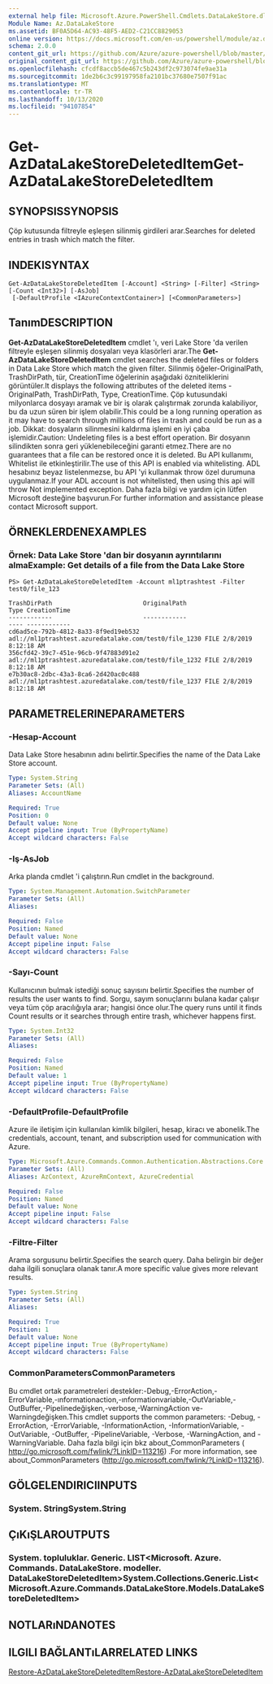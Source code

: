 ```yaml
---
external help file: Microsoft.Azure.PowerShell.Cmdlets.DataLakeStore.dll-Help.xml
Module Name: Az.DataLakeStore
ms.assetid: BF0A5D64-AC93-48F5-AED2-C21CC8829053
online version: https://docs.microsoft.com/en-us/powershell/module/az.datalakestore/get-azdatalakestoredeleteditem
schema: 2.0.0
content_git_url: https://github.com/Azure/azure-powershell/blob/master/src/DataLakeStore/DataLakeStore/help/Get-AzDataLakeStoreDeletedItem.md
original_content_git_url: https://github.com/Azure/azure-powershell/blob/master/src/DataLakeStore/DataLakeStore/help/Get-AzDataLakeStoreDeletedItem.md
ms.openlocfilehash: cfcdf8accb5de467c5b243df2c973074fe9ae31a
ms.sourcegitcommit: 1de2b6c3c99197958fa2101bc37680e7507f91ac
ms.translationtype: MT
ms.contentlocale: tr-TR
ms.lasthandoff: 10/13/2020
ms.locfileid: "94107854"
---
```

# <span data-ttu-id="1da79-101">Get-AzDataLakeStoreDeletedItem</span><span class="sxs-lookup"><span data-stu-id="1da79-101">Get-AzDataLakeStoreDeletedItem</span></span>

## <span data-ttu-id="1da79-102">SYNOPSIS</span><span class="sxs-lookup"><span data-stu-id="1da79-102">SYNOPSIS</span></span>
<span data-ttu-id="1da79-103">Çöp kutusunda filtreyle eşleşen silinmiş girdileri arar.</span><span class="sxs-lookup"><span data-stu-id="1da79-103">Searches for deleted entries in trash which match the filter.</span></span>

## <span data-ttu-id="1da79-104">INDEKI</span><span class="sxs-lookup"><span data-stu-id="1da79-104">SYNTAX</span></span>

```
Get-AzDataLakeStoreDeletedItem [-Account] <String> [-Filter] <String> [-Count <Int32>] [-AsJob]
 [-DefaultProfile <IAzureContextContainer>] [<CommonParameters>]
```

## <span data-ttu-id="1da79-105">Tanım</span><span class="sxs-lookup"><span data-stu-id="1da79-105">DESCRIPTION</span></span>
<span data-ttu-id="1da79-106">**Get-AzDataLakeStoreDeletedItem** cmdlet 'ı, veri Lake Store 'da verilen filtreyle eşleşen silinmiş dosyaları veya klasörleri arar.</span><span class="sxs-lookup"><span data-stu-id="1da79-106">The **Get-AzDataLakeStoreDeletedItem** cmdlet searches the deleted files or folders in Data Lake Store which match the given filter.</span></span>
<span data-ttu-id="1da79-107">Silinmiş öğeler-OriginalPath, TrashDirPath, tür, CreationTime öğelerinin aşağıdaki özniteliklerini görüntüler.</span><span class="sxs-lookup"><span data-stu-id="1da79-107">It displays the following attributes of the deleted items - OriginalPath, TrashDirPath, Type, CreationTime.</span></span>
<span data-ttu-id="1da79-108">Çöp kutusundaki milyonlarca dosyayı aramak ve bir iş olarak çalıştırmak zorunda kalabiliyor, bu da uzun süren bir işlem olabilir.</span><span class="sxs-lookup"><span data-stu-id="1da79-108">This could be a long running operation as it may have to search through millions of files in trash and could be run as a job.</span></span>
<span data-ttu-id="1da79-109">Dikkat: dosyaların silinmesini kaldırma işlemi en iyi çaba işlemidir.</span><span class="sxs-lookup"><span data-stu-id="1da79-109">Caution: Undeleting files is a best effort operation.</span></span> <span data-ttu-id="1da79-110">Bir dosyanın silindikten sonra geri yüklenebileceğini garanti etmez.</span><span class="sxs-lookup"><span data-stu-id="1da79-110">There are no guarantees that a file can be restored once it is deleted.</span></span> <span data-ttu-id="1da79-111">Bu API kullanımı, Whitelist ile etkinleştirilir.</span><span class="sxs-lookup"><span data-stu-id="1da79-111">The use of this API is enabled via whitelisting.</span></span> <span data-ttu-id="1da79-112">ADL hesabınız beyaz listelenmezse, bu API 'yi kullanmak throw özel durumuna uygulanmaz.</span><span class="sxs-lookup"><span data-stu-id="1da79-112">If your ADL account is not whitelisted, then using this api will throw Not implemented exception.</span></span> <span data-ttu-id="1da79-113">Daha fazla bilgi ve yardım için lütfen Microsoft desteğine başvurun.</span><span class="sxs-lookup"><span data-stu-id="1da79-113">For further information and assistance please contact Microsoft support.</span></span>

## <span data-ttu-id="1da79-114">ÖRNEKLERDEN</span><span class="sxs-lookup"><span data-stu-id="1da79-114">EXAMPLES</span></span>

### <span data-ttu-id="1da79-115">Örnek: Data Lake Store 'dan bir dosyanın ayrıntılarını alma</span><span class="sxs-lookup"><span data-stu-id="1da79-115">Example: Get details of a file from the Data Lake Store</span></span>
```
PS> Get-AzDataLakeStoreDeletedItem -Account ml1ptrashtest -Filter test0/file_123

TrashDirPath                         OriginalPath                                          Type CreationTime
------------                         ------------                                          ---- ------------
cd6ad5ce-792b-4812-8a33-8f9ed19eb532 adl://ml1ptrashtest.azuredatalake.com/test0/file_1230 FILE 2/8/2019 8:12:18 AM
356cfd42-39c7-451e-96cb-9f47883d91e2 adl://ml1ptrashtest.azuredatalake.com/test0/file_1232 FILE 2/8/2019 8:12:18 AM
e7b30ac8-2dbc-43a3-8ca6-2d420ac0c488 adl://ml1ptrashtest.azuredatalake.com/test0/file_1237 FILE 2/8/2019 8:12:18 AM
```

## <span data-ttu-id="1da79-116">PARAMETRELERINE</span><span class="sxs-lookup"><span data-stu-id="1da79-116">PARAMETERS</span></span>

### <span data-ttu-id="1da79-117">-Hesap</span><span class="sxs-lookup"><span data-stu-id="1da79-117">-Account</span></span>
<span data-ttu-id="1da79-118">Data Lake Store hesabının adını belirtir.</span><span class="sxs-lookup"><span data-stu-id="1da79-118">Specifies the name of the Data Lake Store account.</span></span>

```yaml
Type: System.String
Parameter Sets: (All)
Aliases: AccountName

Required: True
Position: 0
Default value: None
Accept pipeline input: True (ByPropertyName)
Accept wildcard characters: False
```

### <span data-ttu-id="1da79-119">-Iş</span><span class="sxs-lookup"><span data-stu-id="1da79-119">-AsJob</span></span>
<span data-ttu-id="1da79-120">Arka planda cmdlet 'i çalıştırın.</span><span class="sxs-lookup"><span data-stu-id="1da79-120">Run cmdlet in the background.</span></span>

```yaml
Type: System.Management.Automation.SwitchParameter
Parameter Sets: (All)
Aliases:

Required: False
Position: Named
Default value: None
Accept pipeline input: False
Accept wildcard characters: False
```

### <span data-ttu-id="1da79-121">-Sayı</span><span class="sxs-lookup"><span data-stu-id="1da79-121">-Count</span></span>
<span data-ttu-id="1da79-122">Kullanıcının bulmak istediği sonuç sayısını belirtir.</span><span class="sxs-lookup"><span data-stu-id="1da79-122">Specifies the number of results the user wants to find.</span></span> <span data-ttu-id="1da79-123">Sorgu, sayım sonuçlarını bulana kadar çalışır veya tüm çöp aracılığıyla arar; hangisi önce olur.</span><span class="sxs-lookup"><span data-stu-id="1da79-123">The query runs until it finds Count results or it searches through entire trash, whichever happens first.</span></span>

```yaml
Type: System.Int32
Parameter Sets: (All)
Aliases:

Required: False
Position: Named
Default value: 1
Accept pipeline input: True (ByPropertyName)
Accept wildcard characters: False
```

### <span data-ttu-id="1da79-124">-DefaultProfile</span><span class="sxs-lookup"><span data-stu-id="1da79-124">-DefaultProfile</span></span>
<span data-ttu-id="1da79-125">Azure ile iletişim için kullanılan kimlik bilgileri, hesap, kiracı ve abonelik.</span><span class="sxs-lookup"><span data-stu-id="1da79-125">The credentials, account, tenant, and subscription used for communication with Azure.</span></span>

```yaml
Type: Microsoft.Azure.Commands.Common.Authentication.Abstractions.Core.IAzureContextContainer
Parameter Sets: (All)
Aliases: AzContext, AzureRmContext, AzureCredential

Required: False
Position: Named
Default value: None
Accept pipeline input: False
Accept wildcard characters: False
```

### <span data-ttu-id="1da79-126">-Filtre</span><span class="sxs-lookup"><span data-stu-id="1da79-126">-Filter</span></span>
<span data-ttu-id="1da79-127">Arama sorgusunu belirtir.</span><span class="sxs-lookup"><span data-stu-id="1da79-127">Specifies the search query.</span></span> <span data-ttu-id="1da79-128">Daha belirgin bir değer daha ilgili sonuçlara olanak tanır.</span><span class="sxs-lookup"><span data-stu-id="1da79-128">A more specific value gives more relevant results.</span></span>

```yaml
Type: System.String
Parameter Sets: (All)
Aliases:

Required: True
Position: 1
Default value: None
Accept pipeline input: True (ByPropertyName)
Accept wildcard characters: False
```

### <span data-ttu-id="1da79-129">CommonParameters</span><span class="sxs-lookup"><span data-stu-id="1da79-129">CommonParameters</span></span>
<span data-ttu-id="1da79-130">Bu cmdlet ortak parametreleri destekler:-Debug,-ErrorAction,-ErrorVariable,-ınformationaction,-ınformationvariable,-OutVariable,-OutBuffer,-Pipelinedeğişken,-verbose,-WarningAction ve-Warningdeğişken.</span><span class="sxs-lookup"><span data-stu-id="1da79-130">This cmdlet supports the common parameters: -Debug, -ErrorAction, -ErrorVariable, -InformationAction, -InformationVariable, -OutVariable, -OutBuffer, -PipelineVariable, -Verbose, -WarningAction, and -WarningVariable.</span></span> <span data-ttu-id="1da79-131">Daha fazla bilgi için bkz about_CommonParameters ( http://go.microsoft.com/fwlink/?LinkID=113216) .</span><span class="sxs-lookup"><span data-stu-id="1da79-131">For more information, see about_CommonParameters (http://go.microsoft.com/fwlink/?LinkID=113216).</span></span>

## <span data-ttu-id="1da79-132">GÖLGELENDIRICI</span><span class="sxs-lookup"><span data-stu-id="1da79-132">INPUTS</span></span>

### <span data-ttu-id="1da79-133">System. String</span><span class="sxs-lookup"><span data-stu-id="1da79-133">System.String</span></span>

## <span data-ttu-id="1da79-134">ÇıKıŞLAR</span><span class="sxs-lookup"><span data-stu-id="1da79-134">OUTPUTS</span></span>

### <span data-ttu-id="1da79-135">System. topluluklar. Generic. LIST<Microsoft. Azure. Commands. DataLakeStore. modeller. DataLakeStoreDeletedItem></span><span class="sxs-lookup"><span data-stu-id="1da79-135">System.Collections.Generic.List<Microsoft.Azure.Commands.DataLakeStore.Models.DataLakeStoreDeletedItem></span></span>

## <span data-ttu-id="1da79-136">NOTLARıNDA</span><span class="sxs-lookup"><span data-stu-id="1da79-136">NOTES</span></span>

## <span data-ttu-id="1da79-137">ILGILI BAĞLANTıLAR</span><span class="sxs-lookup"><span data-stu-id="1da79-137">RELATED LINKS</span></span>

[<span data-ttu-id="1da79-138">Restore-AzDataLakeStoreDeletedItem</span><span class="sxs-lookup"><span data-stu-id="1da79-138">Restore-AzDataLakeStoreDeletedItem</span></span>](./Restore-AzDataLakeStoreDeletedItem.md)